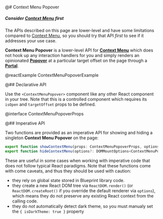 @# Context Menu Popover

<div class="@ns-callout @ns-intent-primary @ns-icon-info-sign @ns-callout-has-body-content">
    <h5 class="@ns-heading">

Consider [Context Menu](#core/components/context-menu) first

</h5>

The APIs described on this page are lower-level and have some limitations compared to
[Context Menu](#core/components/context-menu), so you should try that API _first_ to see if it addresses your use case.

</div>

**Context Menu Popover** is a lower-level API for [**Context Menu**](#core/components/context-menu) which does
not hook up any interaction handlers for you and simply renders an opinionated
[**Popover**](#core/components/popover) at a particular target offset on the page through a
[**Portal**](#core/components/portal).

@reactExample ContextMenuPopoverExample

@## Declarative API

Use the `<ContextMenuPopover>` component like any other React component in your tree. Note that this is a controlled
component which requires its `isOpen` and `targetOffset` props to be defined.

@interface ContextMenuPopoverProps

@## Imperative API

Two functions are provided as an imperative API for showing and hiding a singleton **Context Menu Popover** on
the page:

```ts
export function showContextMenu(props: ContextMenuPopoverProps, options?: ShowContextMenuOptions): void;
export function hideContextMenu(options?: DOMMountOptions<ContextMenuPopoverProps>): void;
```

These are useful in some cases when working with imperative code that does not follow typical React paradigms.
Note that these functions come with come caveats, and thus they should be used with caution:

-   they rely on global state stored in Blueprint library code.
-   they create a new React DOM tree via `ReactDOM.render()` (or `ReactDOM.createRoot()` if you override the
    default renderer via `options`), which means they do not preserve any existing React context from the calling code.
-   they do _not_ automatically detect dark theme, so you must manualy set the `{ isDarkTheme: true }` property

